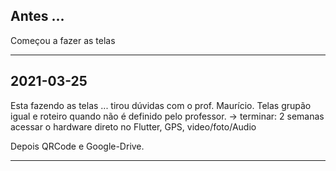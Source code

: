 ## Antes ...
Começou a fazer as telas



----------
## 2021-03-25
Esta fazendo as telas ... tirou dúvidas com o prof. Maurício.
Telas grupão igual e roteiro quando não é definido pelo professor.
  -> terminar: 2 semanas
  acessar o hardware direto no Flutter, GPS, video/foto/Audio
  
  Depois QRCode e Google-Drive.

----------

